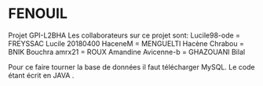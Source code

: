 # FENOUIL
Projet GPI-L2BHA
Les collaborateurs sur ce  projet  sont:
Lucile98-ode = FREYSSAC Lucile 20180400
HaceneM = MENGUELTI Hacène 
Chrabou = BNIK Bouchra
amrx21 = ROUX Amandine
Avicenne-b = GHAZOUANI Bilal 

Pour ce faire tourner la base de données il faut télécharger MySQL.
Le code étant écrit en JAVA .

